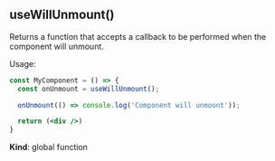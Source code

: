 <a name="useWillUnmount"></a>

## useWillUnmount()
Returns a function that accepts a callback to be performed when the component will unmount.

Usage:

```jsx harmony
const MyComponent = () => {
  const onUnmount = useWillUnmount();

  onUnmount(() => console.log('Component will unmount'));

  return (<div />)
}
```

**Kind**: global function  
